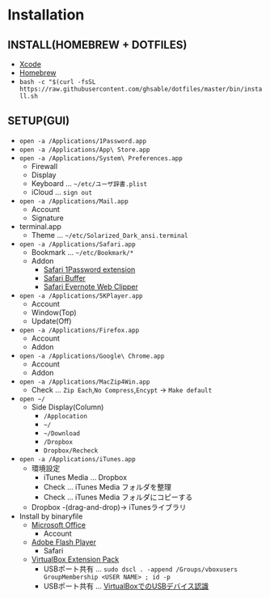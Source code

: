# Installation
## INSTALL(HOMEBREW + DOTFILES)
* [Xcode](https://itunes.apple.com/jp/app/xcode/id497799835?mt=12)
* [Homebrew](https://brew.sh/index_ja.html)
* `bash -c "$(curl -fsSL https://raw.githubusercontent.com/ghsable/dotfiles/master/bin/install.sh`

## SETUP(GUI)
* `open -a /Applications/1Password.app`
* `open -a /Applications/App\ Store.app`
* `open -a /Applications/System\ Preferences.app`
    * Firewall
    * Display
    * Keyboard ... `~/etc/ユーザ辞書.plist`
    * iCloud ... `sign out`
* `open -a /Applications/Mail.app`
    * Account
    * Signature
* terminal.app
    * Theme ... `~/etc/Solarized_Dark_ansi.terminal`
* `open -a /Applications/Safari.app`
    * Bookmark ... `~/etc/Bookmark/*`
    * Addon
        * [Safari 1Password extension](https://safari-extensions.apple.com/details/?id=com.agilebits.onepassword4-safari-2BUA8C4S2C)
        * [Safari Buffer](https://safari-extensions.apple.com/details/?id=com.bufferapp.buffer-UYDA63C4EC)
        * [Safari Evernote Web Clipper](https://safari-extensions.apple.com/details/?id=com.evernote.safari.clipper-Q79WDW8YH9)
* `open -a /Applications/5KPlayer.app`
    * Account
    * Window(Top)
    * Update(Off)
* `open -a /Applications/Firefox.app`
    * Account
    * Addon
* `open -a /Applications/Google\ Chrome.app`
    * Account
    * Addon
* `open -a /Applications/MacZip4Win.app`
    * Check ... `Zip Each`,`No Compress`,`Encypt` -> `Make default`
* `open ~/`
    * Side Display(Column)
        * `/Applocation`
        * `~/`
        * `~/Download`
        * `/Dropbox`
        * `Dropbox/Recheck`
* `open -a /Applications/iTunes.app`
    * 環境設定
        * iTunes Media ... Dropbox
        * Check ... iTunes Media フォルダを整理
        * Check ... iTunes Media フォルダにコピーする
    * Dropbox -(drag-and-drop)-> iTunesライブラリ
* Install by binaryfile
    * [Microsoft Office](https://stores.office.com/myaccount/home.aspx?ms.officeurl=myaccount)
        * Account
    * [Adobe Flash Player](https://get.adobe.com/jp/flashplayer/)
        * Safari
    * [VirtualBox Extension Pack](https://www.virtualbox.org/wiki/Downloads)
        * USBポート共有 ... `sudo dscl . -append /Groups/vboxusers GroupMembership <USER NAME> ; id -p`
        * USBポート共有 ... [VirtualBoxでのUSBデバイス認識](https://qiita.com/civic/items/684c4b82428feb0c4ae1)

